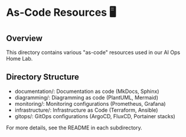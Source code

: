 # As-Code Resources 🖥️

## Overview

This directory contains various "as-code" resources used in our AI Ops Home Lab.

## Directory Structure

- documentation/: Documentation as code (MkDocs, Sphinx)
- diagramming/: Diagramming as code (PlantUML, Mermaid)
- monitoring/: Monitoring configurations (Prometheus, Grafana)
- infrastructure/: Infrastructure as Code (Terraform, Ansible)
- gitops/: GitOps configurations (ArgoCD, FluxCD, Portainer stacks)

For more details, see the README in each subdirectory.
